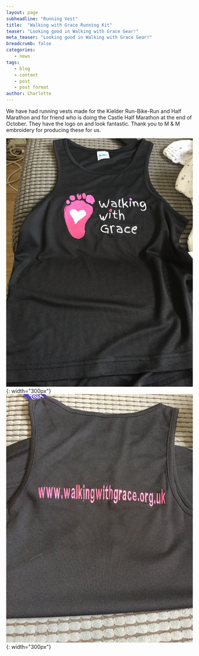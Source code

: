 ```yaml
---
layout: page
subheadline: "Running Vest"
title:  "Walking with Grace Running Kit"
teaser: "Looking good in Walking with Grace Gear!"
meta_teaser: "Looking good in Walking with Grace Gear!"
breadcrumb: false
categories:
   - news
tags:
   - blog
   - content
   - post
   - post format
author: Charlotte
---
```

We have had running vests made for the Kielder Run-Bike-Run and Half Marathon and for friend who is doing the Castle Half Marathon at the end of October. They have the logo on and look fantastic. Thank you to M & M embroidery for producing these for us.

 ![Running Vest Front](/images/running-vest-front.jpg){: width="300px"}![Running Vest Back](/images/running-vest-back.jpg){: width="300px"}

